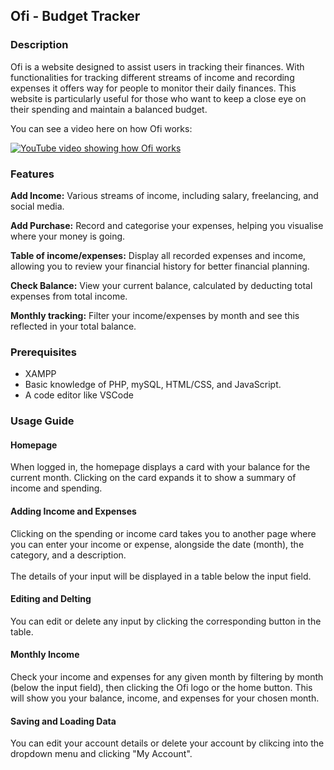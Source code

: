 ## Ofi - Budget Tracker

### Description

Ofi is a website designed to assist users in tracking their finances. With functionalities for tracking different streams of income and recording expenses it offers way for people to monitor their daily finances. This website is particularly useful for those who want to keep a close eye on their spending and maintain a balanced budget.<br>

You can see a video here on how Ofi works:

[![YouTube video showing how Ofi works](https://img.youtube.com/vi/bOLiBWD-Rgc/0.jpg)](https://www.youtube.com/watch?v=bOLiBWD-Rgc) 

### Features

<b>Add Income:</b> Various streams of income, including salary, freelancing, and social media.<br>

<b>Add Purchase:</b> Record and categorise your expenses, helping you visualise where your money is going.<br>

<b>Table of income/expenses:</b> Display all recorded expenses and income, allowing you to review your financial history for better financial planning.<br>

<b>Check Balance:</b> View your current balance, calculated by deducting total expenses from total income.<br>

<b>Monthly tracking:</b> Filter your income/expenses by month and see this reflected in your total balance.

### Prerequisites
- XAMPP
- Basic knowledge of PHP, mySQL, HTML/CSS, and JavaScript.
- A code editor like VSCode

### Usage Guide
#### Homepage
When logged in, the homepage displays a card with your balance for the current month. Clicking on the card expands it to show a summary of income and spending.

#### Adding Income and Expenses
Clicking on the spending or income card takes you to another page where you can enter your income or expense, alongside the date (month), the category, and a description.<br><br>The details of your input will be displayed in a table below the input field.

#### Editing and Delting
You can edit or delete any input by clicking the corresponding button in the table.

#### Monthly Income
Check your income and expenses for any given month by filtering by month (below the input field), then clicking the Ofi logo or the home button. This will show you your balance, income, and expenses for your chosen month.

#### Saving and Loading Data
You can edit your account details or delete your account by clikcing into the dropdown menu and clicking "My Account".

